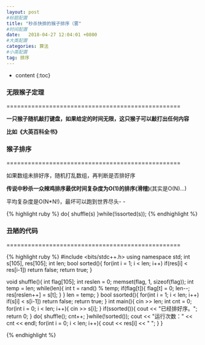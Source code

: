 ```yaml
---
layout: post
#标题配置
title: "秒杀快排的猴子排序（雾"
#时间配置
date:   2018-04-27 12:04:01 +0800
#大类配置
categories: 算法
#小类配置
tag: 排序
---
```


* content
{:toc}
 

### 无限猴子定理

=================================================  
  
  
  
  
        
**一只猴子随机敲打键盘，如果给定的时间无限，这只猴子可以敲打出任何内容**  

**比如《大英百科全书》** 

### 猴子排序  

=================================================  
  
  
  

如果数组未排好序，随机打乱数组，再判断是否排好序  

**传说中秒杀一众辣鸡排序最优时间复杂度为O(1)的排序(滑稽)**(其实是O(N)...)  

平均复杂度是O(N*N!)，最坏可以跑到世界尽头- -  

 {% highlight ruby %}
do{
	shuffle(s)
}while(!issorted(s));
{% endhighlight %}  



### 丑陋的代码

=================================================  
  

  {% highlight ruby %}
#include <bits/stdc++.h>
using namespace std;
int s[105], res[105];
int len;
bool sorted(){
	for(int i = 1; i < len; i++)
		if(res[i] < res[i-1]) return false;
	return true;
}

void shuffle(){
	int flag[105];
	int reslen = 0;
	memset(flag, 1, sizeof(flag));
	int temp = len;
	while(len){
		int t = rand() % temp;
		if(flag[t]){
			flag[t] = 0;
			len--;
			res[reslen++] = s[t];
		}
	}
	len = temp;
}
bool ssorted(){
	for(int i = 1; i < len; i++)
		if(s[i] < s[i-1]) return false;
	return true;
}
int main(){
	cin >> len;
	int cnt = 0;
	for(int i = 0; i < len; i++){
		cin >> s[i];
	}
	if(ssorted()){
		cout << "已经排好序。";
		return 0; 
	}
	do{
		shuffle();
		cnt++;
	}while(!sorted());
	cout << "运行次数：" << cnt << endl;
	for(int i = 0; i < len; i++){
		cout << res[i] << " ";
	} 
}

{% endhighlight %}  
